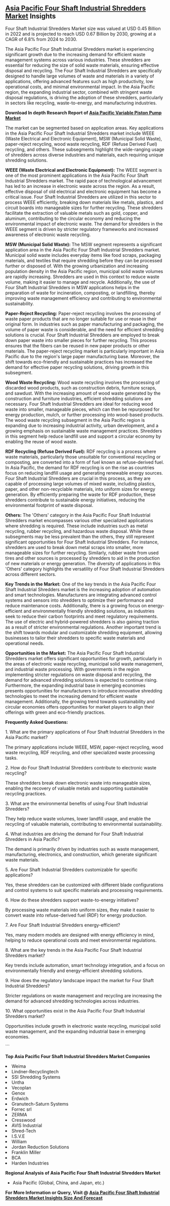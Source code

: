 <h2><a href="https://www.verifiedmarketreports.com/download-sample/?rid=116502&amp;utm_source=Github-Feb&amp;utm_medium=219" target="_blank">Asia Pacific Four Shaft Industrial Shredders Market</a> Insights</h2><p>Four Shaft Industrial Shredders Market size was valued at USD 0.45 Billion in 2022 and is projected to reach USD 0.67 Billion by 2030, growing at a CAGR of 6.8% from 2024 to 2030.</p><p><p>The Asia Pacific Four Shaft Industrial Shredders market is experiencing significant growth due to the increasing demand for efficient waste management systems across various industries. These shredders are essential for reducing the size of solid waste materials, ensuring effective disposal and recycling. The Four Shaft Industrial Shredders are specifically designed to handle large volumes of waste and materials in a variety of applications, offering advanced features such as high productivity, low operational costs, and minimal environmental impact. In the Asia Pacific region, the expanding industrial sector, combined with stringent waste disposal regulations, is driving the adoption of these shredders, particularly in sectors like recycling, waste-to-energy, and manufacturing industries. <p><strong>Download In depth Research Report of <a href="https://www.verifiedmarketreports.com/download-sample/?rid=236118&amp;utm_source=Pulse-Dec&amp;utm_medium=219" target="_blank">Asia Pacific Variable Piston Pump Market</a></strong></p> The market can be segmented based on application areas. Key applications in the Asia Pacific Four Shaft Industrial Shredders market include WEEE (Waste Electrical and Electronic Equipment), MSW (Municipal Solid Waste), paper-reject recycling, wood waste recycling, RDF (Refuse Derived Fuel) recycling, and others. These subsegments highlight the wide-ranging usage of shredders across diverse industries and materials, each requiring unique shredding solutions. <p><strong>WEEE (Waste Electrical and Electronic Equipment):</strong> The WEEE segment is one of the most prominent applications in the Asia Pacific Four Shaft Industrial Shredders market. The rapid pace of technological advancement has led to an increase in electronic waste across the region. As a result, effective disposal of old electrical and electronic equipment has become a critical issue. Four Shaft Industrial Shredders are utilized in this sector to process WEEE efficiently, breaking down materials like metals, plastics, and circuit boards into manageable sizes for further recycling. These shredders facilitate the extraction of valuable metals such as gold, copper, and aluminum, contributing to the circular economy and reducing the environmental impact of electronic waste. The demand for shredders in the WEEE segment is driven by stricter regulatory frameworks and increased awareness of electronic waste recycling. <p><strong>MSW (Municipal Solid Waste):</strong> The MSW segment represents a significant application area in the Asia Pacific Four Shaft Industrial Shredders market. Municipal solid waste includes everyday items like food scraps, packaging materials, and textiles that require shredding before they can be processed further or disposed of. With the growing urbanization and increasing population density in the Asia Pacific region, municipal solid waste volumes are rapidly increasing. Shredders are used in this context to reduce waste volume, making it easier to manage and recycle. Additionally, the use of Four Shaft Industrial Shredders in MSW applications helps in the preparation of waste for incineration, composting, or landfilling, thereby improving waste management efficiency and contributing to environmental sustainability. <p><strong>Paper-Reject Recycling:</strong> Paper-reject recycling involves the processing of waste paper products that are no longer suitable for use or reuse in their original form. In industries such as paper manufacturing and packaging, the volume of paper waste is considerable, and the need for efficient shredding solutions is crucial. Four Shaft Industrial Shredders are employed to break down paper waste into smaller pieces for further recycling. This process ensures that the fibers can be reused in new paper products or other materials. The paper-reject recycling market is particularly important in Asia Pacific due to the region's large paper manufacturing base. Moreover, the shift towards eco-friendly and sustainable practices has increased the demand for effective paper recycling solutions, driving growth in this subsegment. <p><strong>Wood Waste Recycling:</strong> Wood waste recycling involves the processing of discarded wood products, such as construction debris, furniture scraps, and sawdust. With the increasing amount of wood waste generated by the construction and furniture industries, efficient shredding solutions are necessary. Four Shaft Industrial Shredders are ideal for reducing wood waste into smaller, manageable pieces, which can then be repurposed for energy production, mulch, or further processing into wood-based products. The wood waste recycling subsegment in the Asia Pacific region is expanding due to increasing industrial activity, urban development, and a growing emphasis on sustainable waste management practices. Shredders in this segment help reduce landfill use and support a circular economy by enabling the reuse of wood waste. <p><strong>RDF Recycling (Refuse Derived Fuel):</strong> RDF recycling is a process where waste materials, particularly those unsuitable for conventional recycling or composting, are converted into a form of fuel known as refuse-derived fuel. In Asia Pacific, the demand for RDF recycling is on the rise as countries focus on reducing landfill usage and generating renewable energy sources. Four Shaft Industrial Shredders are crucial in this process, as they are capable of processing large volumes of mixed waste, including plastics, paper, and other non-recyclable materials, into uniform sizes for energy generation. By efficiently preparing the waste for RDF production, these shredders contribute to sustainable energy initiatives, reducing the environmental footprint of waste disposal. <p><strong>Others:</strong> The 'Others' category in the Asia Pacific Four Shaft Industrial Shredders market encompasses various other specialized applications where shredding is required. These include industries such as metal recycling, rubber recycling, and hazardous waste disposal. While these subsegments may be less prevalent than the others, they still represent significant opportunities for Four Shaft Industrial Shredders. For instance, shredders are used to break down metal scraps into smaller, more manageable sizes for further recycling. Similarly, rubber waste from used tires and other sources is processed by shredders to aid in the production of new materials or energy generation. The diversity of applications in this 'Others' category highlights the versatility of Four Shaft Industrial Shredders across different sectors. <p><strong>Key Trends in the Market:</strong> One of the key trends in the Asia Pacific Four Shaft Industrial Shredders market is the increasing adoption of automation and smart technologies. Manufacturers are integrating advanced control systems and sensors into shredders to optimize their performance and reduce maintenance costs. Additionally, there is a growing focus on energy-efficient and environmentally friendly shredding solutions, as industries seek to reduce their carbon footprints and meet regulatory requirements. The use of electric and hybrid-powered shredders is also gaining traction as a result of stricter environmental regulations. Another important trend is the shift towards modular and customizable shredding equipment, allowing businesses to tailor their shredders to specific waste materials and operational needs. <p><strong>Opportunities in the Market:</strong> The Asia Pacific Four Shaft Industrial Shredders market offers significant opportunities for growth, particularly in the areas of electronic waste recycling, municipal solid waste management, and industrial waste processing. With governments in the region implementing stricter regulations on waste disposal and recycling, the demand for advanced shredding solutions is expected to continue rising. Furthermore, the expanding industrial base in emerging economies presents opportunities for manufacturers to introduce innovative shredding technologies to meet the increasing demand for efficient waste management. Additionally, the growing trend towards sustainability and circular economies offers opportunities for market players to align their offerings with green and eco-friendly practices. <p><strong>Frequently Asked Questions:</strong></p> <p>1. What are the primary applications of Four Shaft Industrial Shredders in the Asia Pacific market?</p> <p>The primary applications include WEEE, MSW, paper-reject recycling, wood waste recycling, RDF recycling, and other specialized waste processing tasks.</p> <p>2. How do Four Shaft Industrial Shredders contribute to electronic waste recycling?</p> <p>These shredders break down electronic waste into manageable sizes, enabling the recovery of valuable metals and supporting sustainable recycling practices.</p> <p>3. What are the environmental benefits of using Four Shaft Industrial Shredders?</p> <p>They help reduce waste volumes, lower landfill usage, and enable the recycling of valuable materials, contributing to environmental sustainability.</p> <p>4. What industries are driving the demand for Four Shaft Industrial Shredders in Asia Pacific?</p> <p>The demand is primarily driven by industries such as waste management, manufacturing, electronics, and construction, which generate significant waste materials.</p> <p>5. Are Four Shaft Industrial Shredders customizable for specific applications?</p> <p>Yes, these shredders can be customized with different blade configurations and control systems to suit specific materials and processing requirements.</p> <p>6. How do these shredders support waste-to-energy initiatives?</p> <p>By processing waste materials into uniform sizes, they make it easier to convert waste into refuse-derived fuel (RDF) for energy production.</p> <p>7. Are Four Shaft Industrial Shredders energy-efficient?</p> <p>Yes, many modern models are designed with energy efficiency in mind, helping to reduce operational costs and meet environmental regulations.</p> <p>8. What are the key trends in the Asia Pacific Four Shaft Industrial Shredders market?</p> <p>Key trends include automation, smart technology integration, and a focus on environmentally friendly and energy-efficient shredding solutions.</p> <p>9. How does the regulatory landscape impact the market for Four Shaft Industrial Shredders?</p> <p>Stricter regulations on waste management and recycling are increasing the demand for advanced shredding technologies across industries.</p> <p>10. What opportunities exist in the Asia Pacific Four Shaft Industrial Shredders market?</p> <p>Opportunities include growth in electronic waste recycling, municipal solid waste management, and the expanding industrial base in emerging economies.</p> ```</p><p><strong>Top Asia Pacific Four Shaft Industrial Shredders Market Companies</strong></p><div data-test-id=""><p><li>Weima</li><li> Lindner-Recyclingtech</li><li> SSI Shredding Systems</li><li> Untha</li><li> Vecoplan</li><li> Genox</li><li> Erdwich</li><li> Granutech-Saturn Systems</li><li> Forrec srl</li><li> ZERMA</li><li> Cresswood</li><li> AVIS Industrial</li><li> Shred-Tech</li><li> I.S.V.E</li><li> William</li><li> Jordan Reduction Solutions</li><li> Franklin Miller</li><li> BCA</li><li> Harden Industries</li></p><div><strong>Regional Analysis of&nbsp;Asia Pacific Four Shaft Industrial Shredders Market</strong></div><ul><li dir="ltr"><p dir="ltr">Asia Pacific (Global, China, and Japan, etc.)</p></li></ul><p><strong>For More Information or Query, Visit @&nbsp;</strong><strong><a href="https://www.verifiedmarketreports.com/product/global-four-shaft-industrial-shredders-market-report-history-and-forecast-2014-2025-breakdown-data-by-manufacturers-key-regions-types-and-application/?utm_source=Github-Feb&amp;utm_medium=219" target="_blank">Asia Pacific Four Shaft Industrial Shredders Market Insights Size And Forecast</a></strong></p></div><h2>&nbsp;</h2><div data-test-id="">&nbsp;</div>
